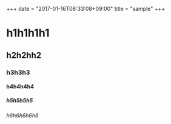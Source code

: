 +++
date = "2017-01-16T08:33:08+09:00"
title = "sample"
+++

# h1h1h1h1

## h2h2hh2

### h3h3h3

#### h4h4h4h4

##### h5h5h5h5

###### h6h6h6h6h6

